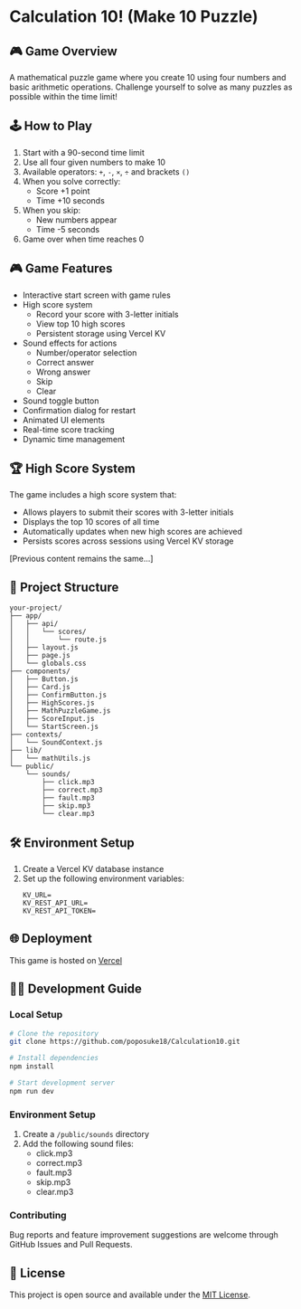 # Calculation 10! (Make 10 Puzzle)

## 🎮 Game Overview

A mathematical puzzle game where you create 10 using four numbers and basic arithmetic operations.
Challenge yourself to solve as many puzzles as possible within the time limit!

## 🕹️ How to Play

1. Start with a 90-second time limit
2. Use all four given numbers to make 10
3. Available operators: `+`, `-`, `×`, `÷` and brackets `()`
4. When you solve correctly:
   - Score +1 point
   - Time +10 seconds
5. When you skip:
   - New numbers appear
   - Time -5 seconds
6. Game over when time reaches 0

## 🎮 Game Features

- Interactive start screen with game rules
- High score system
  - Record your score with 3-letter initials
  - View top 10 high scores
  - Persistent storage using Vercel KV
- Sound effects for actions
  - Number/operator selection
  - Correct answer
  - Wrong answer
  - Skip
  - Clear
- Sound toggle button
- Confirmation dialog for restart
- Animated UI elements
- Real-time score tracking
- Dynamic time management

## 🏆 High Score System

The game includes a high score system that:
- Allows players to submit their scores with 3-letter initials
- Displays the top 10 scores of all time
- Automatically updates when new high scores are achieved
- Persists scores across sessions using Vercel KV storage

[Previous content remains the same...]

## 🔧 Project Structure

```
your-project/
├── app/
│   ├── api/
│   │   └── scores/
│   │       └── route.js
│   ├── layout.js
│   ├── page.js
│   └── globals.css
├── components/
│   ├── Button.js
│   ├── Card.js
│   ├── ConfirmButton.js
│   ├── HighScores.js
│   ├── MathPuzzleGame.js
│   ├── ScoreInput.js
│   └── StartScreen.js
├── contexts/
│   └── SoundContext.js
├── lib/
│   └── mathUtils.js
└── public/
    └── sounds/
        ├── click.mp3
        ├── correct.mp3
        ├── fault.mp3
        ├── skip.mp3
        └── clear.mp3
```

## 🛠️ Environment Setup

1. Create a Vercel KV database instance
2. Set up the following environment variables:
   ```
   KV_URL=
   KV_REST_API_URL=
   KV_REST_API_TOKEN=
   ```

## 🌐 Deployment

This game is hosted on [Vercel](https://calculation10.vercel.app)

## 🧑‍💻 Development Guide

### Local Setup

```bash
# Clone the repository
git clone https://github.com/poposuke18/Calculation10.git

# Install dependencies
npm install

# Start development server
npm run dev
```

### Environment Setup

1. Create a `/public/sounds` directory
2. Add the following sound files:
   - click.mp3
   - correct.mp3
   - fault.mp3
   - skip.mp3
   - clear.mp3

### Contributing

Bug reports and feature improvement suggestions are welcome through GitHub Issues and Pull Requests.

## 📝 License

This project is open source and available under the [MIT License](LICENSE).